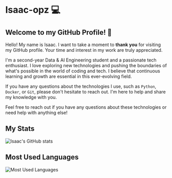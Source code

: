 # Isaac-opz 💻

## Welcome to my GitHub Profile! 🚀

Hello! My name is Isaac. I want to take a moment to **thank you** for visiting my GitHub profile. Your time and interest in my work are truly appreciated.

I'm a second-year Data & AI Engineering student and a passionate tech enthusiast. I love exploring new technologies and pushing the boundaries of what's possible in the world of coding and tech. I believe that continuous learning and growth are essential in this ever-evolving field.

If you have any questions about the technologies I use, such as `Python`, `Docker`, or `Git`, please don't hesitate to reach out. I'm here to help and share my knowledge with you.

<!--- ## Technologies I Use

- Python 🐍: I love the versatility and power of Python for a wide range of projects.
- Docker 🐳: Containerization is a game-changer for deploying and managing applications.
- Git 🌳: Version control is essential for collaborative development and keeping track of changes.--->

Feel free to reach out if you have any questions about these technologies or need help with anything else!

## My Stats

![Isaac's GitHub stats](https://github-readme-stats.vercel.app/api?username=Isaac-opz&show_icons=true&theme=transparent&title_color=1DB954&icon_color=1DB954&border_radius=9&border_color=1DB954&text_color=black&show_icons=true&count_private=true&text_bold=true)

## Most Used Languages

![Most Used Languages](https://github-readme-stats.vercel.app/api/top-langs/?username=isaac-opz&theme=transparent&title_color=1DB954&border_radius=9&border_color=1DB954&text_color=black)

<!--- You can find me on [LinkedIn](https://www.linkedin.com/in/isaac-opz) and [Twitter](https://twitter.com/isaac_opz). Let's connect and collaborate on exciting projects! --->

<!--- ![machine](https://i.ibb.co/LJYwTvh/Screenshot-from-2023-10-10-23-28-55.png) --->

[comment]:![guayahack](https://img.shields.io/badge/member-guayahack-fedcba?style=plastic&logo=gitlab&labelColor=%23132854)](https://guayahack.co)

[comment]:<!radical theme, merko theme, dark theme, transparent theme>

[comment]:[![spotify-github-profile](https://spotify-github-profile.vercel.app/api/view?uid=tvfqxpegx1orec5b7zerctd36&cover_image=true&theme=default&show_offline=false&background_color=121212&interchange=true&bar_color=53b14f&bar_color_cover=false)](https://spotify-github-profile.vercel.app/api/view?uid=tvfqxpegx1orec5b7zerctd36&redirect=true)

<!---
Blackii3/Blackii3 is a ✨ special ✨ repository because its `README.md` (this file) appears on your GitHub profile.
You can click the Preview link to take a look at your changes.
--->

